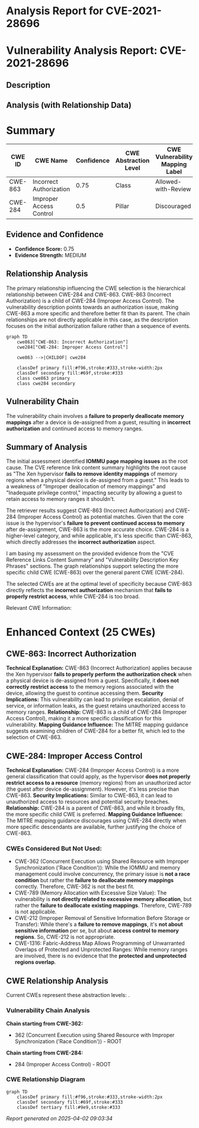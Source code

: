 # Analysis Report for CVE-2021-28696

# Vulnerability Analysis Report: CVE-2021-28696

## Description



## Analysis (with Relationship Data)

# Summary
| CWE ID  | CWE Name | Confidence | CWE Abstraction Level | CWE Vulnerability Mapping Label | CWE-Vulnerability Mapping Notes |
|-----------------|-------------------------------------------------------------------------------------------------|------------|-------------------------|------------------------------------|-----------------------------------|
| CWE-863 | Incorrect Authorization | 0.75 | Class | Allowed-with-Review | Primary CWE |
| CWE-284 | Improper Access Control | 0.5 | Pillar | Discouraged | Secondary Candidate |

## Evidence and Confidence

*   **Confidence Score:** 0.75
*   **Evidence Strength:** MEDIUM

## Relationship Analysis
The primary relationship influencing the CWE selection is the hierarchical relationship between CWE-284 and CWE-863. CWE-863 (Incorrect Authorization) is a child of CWE-284 (Improper Access Control). The vulnerability description points towards an authorization issue, making CWE-863 a more specific and therefore better fit than its parent. The chain relationships are not directly applicable in this case, as the description focuses on the initial authorization failure rather than a sequence of events.

```mermaid
graph TD
    cwe863["CWE-863: Incorrect Authorization"]
    cwe284["CWE-284: Improper Access Control"]

    cwe863 -->|CHILDOF| cwe284

    classDef primary fill:#f96,stroke:#333,stroke-width:2px
    classDef secondary fill:#69f,stroke:#333
    class cwe863 primary
    class cwe284 secondary
```

## Vulnerability Chain
The vulnerability chain involves a **failure to properly deallocate memory mappings** after a device is de-assigned from a guest, resulting in **incorrect authorization** and continued access to memory ranges.

## Summary of Analysis
The initial assessment identified **IOMMU page mapping issues** as the root cause. The CVE reference link content summary highlights the root cause as "The Xen hypervisor **fails to remove identity mappings** of memory regions when a physical device is de-assigned from a guest." This leads to a weakness of "Improper deallocation of memory mappings" and "Inadequate privilege control," impacting security by allowing a guest to retain access to memory ranges it shouldn't.

The retriever results suggest CWE-863 (Incorrect Authorization) and CWE-284 (Improper Access Control) as potential matches. Given that the core issue is the hypervisor's **failure to prevent continued access to memory** after de-assignment, CWE-863 is the more accurate choice. CWE-284 is a higher-level category, and while applicable, it's less specific than CWE-863, which directly addresses the **incorrect authorization** aspect.

I am basing my assessment on the provided evidence from the "CVE Reference Links Content Summary" and "Vulnerability Description Key Phrases" sections. The graph relationships support selecting the more specific child CWE (CWE-863) over the general parent CWE (CWE-284).

The selected CWEs are at the optimal level of specificity because CWE-863 directly reflects the **incorrect authorization** mechanism that **fails to properly restrict access**, while CWE-284 is too broad.

Relevant CWE Information:

# Enhanced Context (25 CWEs)

## CWE-863: Incorrect Authorization
**Technical Explanation:** CWE-863 (Incorrect Authorization) applies because the Xen hypervisor **fails to properly perform the authorization check** when a physical device is de-assigned from a guest. Specifically, it **does not correctly restrict access** to the memory regions associated with the device, allowing the guest to continue accessing them.
**Security Implications:** This vulnerability can lead to privilege escalation, denial of service, or information leaks, as the guest retains unauthorized access to memory ranges.
**Relationship:** CWE-863 is a child of CWE-284 (Improper Access Control), making it a more specific classification for this vulnerability.
**Mapping Guidance Influence:** The MITRE mapping guidance suggests examining children of CWE-284 for a better fit, which led to the selection of CWE-863.

## CWE-284: Improper Access Control
**Technical Explanation:** CWE-284 (Improper Access Control) is a more general classification that could apply, as the hypervisor **does not properly restrict access to a resource** (memory regions) from an unauthorized actor (the guest after device de-assignment). However, it's less precise than CWE-863.
**Security Implications:** Similar to CWE-863, it can lead to unauthorized access to resources and potential security breaches.
**Relationship:** CWE-284 is a parent of CWE-863, and while it broadly fits, the more specific child CWE is preferred.
**Mapping Guidance Influence:** The MITRE mapping guidance discourages using CWE-284 directly when more specific descendants are available, further justifying the choice of CWE-863.

### CWEs Considered But Not Used:

*   CWE-362 (Concurrent Execution using Shared Resource with Improper Synchronization ('Race Condition')): While the IOMMU and memory management could involve concurrency, the primary issue is **not a race condition** but rather the **failure to deallocate memory mappings** correctly. Therefore, CWE-362 is not the best fit.
*   CWE-789 (Memory Allocation with Excessive Size Value): The vulnerability is **not directly related to excessive memory allocation**, but rather the **failure to deallocate existing mappings**. Therefore, CWE-789 is not applicable.
*   CWE-212 (Improper Removal of Sensitive Information Before Storage or Transfer): While there's a **failure to remove mappings**, it's **not about sensitive information** per se, but about **access control to memory regions**. So, CWE-212 is not appropriate.
*   CWE-1316: Fabric-Address Map Allows Programming of Unwarranted Overlaps of Protected and Unprotected Ranges: While memory ranges are involved, there is no evidence that the **protected and unprotected regions overlap**.


## CWE Relationship Analysis

Current CWEs represent these abstraction levels: .


### Vulnerability Chain Analysis

**Chain starting from CWE-362:**
- 362 (Concurrent Execution using Shared Resource with Improper Synchronization ('Race Condition')) - ROOT


**Chain starting from CWE-284:**
- 284 (Improper Access Control) - ROOT



### CWE Relationship Diagram

```mermaid
graph TD
    classDef primary fill:#f96,stroke:#333,stroke-width:2px
    classDef secondary fill:#69f,stroke:#333
    classDef tertiary fill:#9e9,stroke:#333
```



*Report generated on 2025-04-02 09:03:34*
